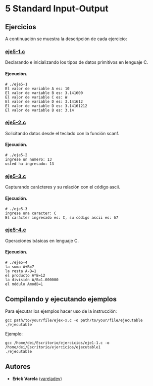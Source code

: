 # 5 Standard Input-Output

## Ejercicios

A continuación se muestra la descripción de cada ejercicio:

### [eje5-1.c](eje5-1.c)

Declarando e inicializando los tipos de datos primitivos en lenguaje C.

#### Ejecución.

```
# ./eje5-1
El valor de variable A es: 10
El valor de variable B es: 3.141600
El valor de variable C es: W
El valor de variable D es: 3.141612
El valor de variable D es: 3.14161212
El valor de variable B es: 3.14
```

### [eje5-2.c](eje5-2.c)

Solicitando datos desde el teclado con la función scanf.

#### Ejecución.

```
# ./eje5-2
ingrese un numero: 13
usted ha ingresado: 13
```

### [eje5-3.c](eje5-3.c)

Capturando carácteres y su relación con el código ascii.

#### Ejecución.

```
# ./eje5-3
ingrese una caracter: C
El carácter ingresado es: C, su código ascii es: 67
```

### [eje5-4.c](eje5-4.c)

Operaciones básicas en lenguaje C.

#### Ejecución.

```
# ./eje5-4
la suma A+B=7
la resta A-B=1
el producto A*B=12
la división A/B=1.000000
el módulo AmodB=1
```

## Compilando y ejecutando ejemplos

Para ejecutar los ejemplos hacer uso de la instrucción:

```
gcc path/to/your/file/ejex-x.c -o path/to/your/file/ejecutable
./ejecutable
```

Ejemplo:

```
gcc /home/dei/Escritorio/ejercicios/eje1-1.c -o /home/dei/Escritorio/ejercicios/ejecutable1
./ejecutable
```

## Autores

* **Erick Varela** ([vareladev](https://github.com/vareladev/))



